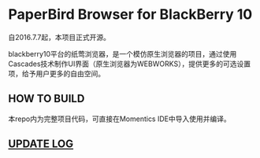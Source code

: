PaperBird Browser for BlackBerry 10
====

自2016.7.7起，本项目正式开源。

blackberry10平台的纸莺浏览器，是一个模仿原生浏览器的项目，通过使用Cascades技术制作UI界面（原生浏览器为WEBWORKS），提供更多的可选设置项，给予用户更多的自由空间。

## HOW TO BUILD

本repo内为完整项目代码，可直接在Momentics IDE中导入使用并编译。

## [UPDATE LOG](https://github.com/anpho/PaperBird/blob/master/update.log)

